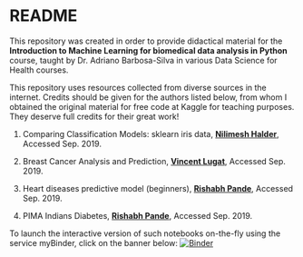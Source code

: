 # README

This repository was created in order to provide didactical material for the **Introduction to Machine Learning for biomedical data analysis in Python** course, taught by Dr. Adriano Barbosa-Silva in various Data Science for Health courses.

This repository uses resources collected from diverse sources in the internet. Credits should be given for the authors listed below, from whom I obtained the original material for free code at Kaggle for teaching purposes. They deserve full credits for their great work!

1) Comparing Classification Models: sklearn iris data, [**Nilimesh Halder**](https://www.kaggle.com/hammadzahidali/comparing-classification-models-sklearn-iris-data), Accessed Sep. 2019.

2) Breast Cancer Analysis and Prediction, [**Vincent Lugat**](https://www.kaggle.com/vincentlugat/breast-cancer-analysis-and-prediction), Accessed Sep. 2019.

3) Heart diseases predictive model (beginners), [**Rishabh Pande**](https://www.kaggle.com/rishpande/heart-diseases-predictive-model-beginners), Accessed Sep. 2019.

4) PIMA Indians Diabetes, [**Rishabh Pande**](https://www.kaggle.com/rishpande/pima-indians-diabetes-beginner), Accessed Sep. 2019.

To launch the interactive version of such notebooks on-the-fly using the service myBinder, click on the banner below:
[![Binder](https://mybinder.org/badge_logo.svg)](https://mybinder.org/v2/gh/adrianobioinfo/autumn_school/master)